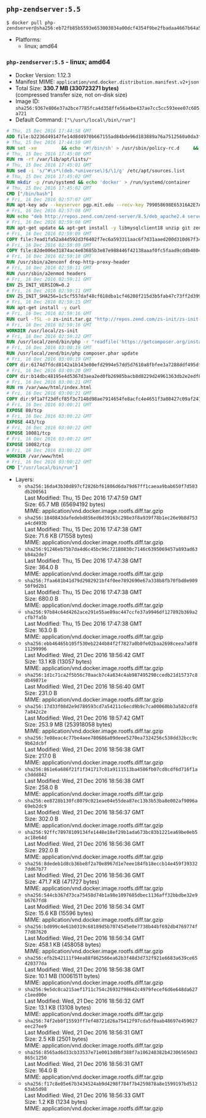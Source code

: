 ## `php-zendserver:5.5`

```console
$ docker pull php-zendserver@sha256:eb72fb85b5593e653003034a00dcf4354f9be2fbadaa4667b64a58d861fe872c
```

-	Platforms:
	-	linux; amd64

### `php-zendserver:5.5` - linux; amd64

-	Docker Version: 1.12.3
-	Manifest MIME: `application/vnd.docker.distribution.manifest.v2+json`
-	Total Size: **330.7 MB (330723271 bytes)**  
	(compressed transfer size, not on-disk size)
-	Image ID: `sha256:9367e806e37a2bce7785fca4d358ffe56a4be437ae7cc5cc593eee07c605a721`
-	Default Command: `["\/usr\/local\/bin\/run"]`

```dockerfile
# Thu, 15 Dec 2016 17:44:58 GMT
ADD file:b2236d49147fe14d8d4970b667155ad84bde96d183889a76a7512560a0da3f82 in / 
# Thu, 15 Dec 2016 17:44:59 GMT
RUN set -xe 		&& echo '#!/bin/sh' > /usr/sbin/policy-rc.d 	&& echo 'exit 101' >> /usr/sbin/policy-rc.d 	&& chmod +x /usr/sbin/policy-rc.d 		&& dpkg-divert --local --rename --add /sbin/initctl 	&& cp -a /usr/sbin/policy-rc.d /sbin/initctl 	&& sed -i 's/^exit.*/exit 0/' /sbin/initctl 		&& echo 'force-unsafe-io' > /etc/dpkg/dpkg.cfg.d/docker-apt-speedup 		&& echo 'DPkg::Post-Invoke { "rm -f /var/cache/apt/archives/*.deb /var/cache/apt/archives/partial/*.deb /var/cache/apt/*.bin || true"; };' > /etc/apt/apt.conf.d/docker-clean 	&& echo 'APT::Update::Post-Invoke { "rm -f /var/cache/apt/archives/*.deb /var/cache/apt/archives/partial/*.deb /var/cache/apt/*.bin || true"; };' >> /etc/apt/apt.conf.d/docker-clean 	&& echo 'Dir::Cache::pkgcache ""; Dir::Cache::srcpkgcache "";' >> /etc/apt/apt.conf.d/docker-clean 		&& echo 'Acquire::Languages "none";' > /etc/apt/apt.conf.d/docker-no-languages 		&& echo 'Acquire::GzipIndexes "true"; Acquire::CompressionTypes::Order:: "gz";' > /etc/apt/apt.conf.d/docker-gzip-indexes 		&& echo 'Apt::AutoRemove::SuggestsImportant "false";' > /etc/apt/apt.conf.d/docker-autoremove-suggests
# Thu, 15 Dec 2016 17:45:00 GMT
RUN rm -rf /var/lib/apt/lists/*
# Thu, 15 Dec 2016 17:45:01 GMT
RUN sed -i 's/^#\s*\(deb.*universe\)$/\1/g' /etc/apt/sources.list
# Thu, 15 Dec 2016 17:45:02 GMT
RUN mkdir -p /run/systemd && echo 'docker' > /run/systemd/container
# Thu, 15 Dec 2016 17:45:02 GMT
CMD ["/bin/bash"]
# Fri, 16 Dec 2016 02:57:07 GMT
RUN apt-key adv --keyserver pgp.mit.edu --recv-key 799058698E65316A2E7A4FF42EAE1437F7D2C623
# Fri, 16 Dec 2016 02:57:08 GMT
RUN echo "deb http://repos.zend.com/zend-server/8.5/deb_apache2.4 server non-free" >> /etc/apt/sources.list.d/zend-server.list
# Fri, 16 Dec 2016 02:59:08 GMT
RUN apt-get update && apt-get install -y libmysqlclient18 unzip git zend-server-php-5.5 && /usr/local/zend/bin/zendctl.sh stop
# Fri, 16 Dec 2016 02:59:09 GMT
COPY file:7ead1fa52a84d592d3f6402f7ec6a593311aac6f7d31aaed200d310d67f34d54 in /etc/ 
# Fri, 16 Dec 2016 02:59:09 GMT
COPY file:82de006e31874ac4e03685b3e87e988446f42138aaaf0fc5faad9cddb48040ba in /etc/apache2/conf-available 
# Fri, 16 Dec 2016 02:59:10 GMT
RUN /usr/sbin/a2enconf drop-http-proxy-header
# Fri, 16 Dec 2016 02:59:11 GMT
RUN /usr/sbin/a2enmod headers
# Fri, 16 Dec 2016 02:59:11 GMT
ENV ZS_INIT_VERSION=0.2
# Fri, 16 Dec 2016 02:59:11 GMT
ENV ZS_INIT_SHA256=1c5cf557daf48cf018dba1cf46208f215d3b5fab47c73ff2d39988581ebd6932
# Fri, 16 Dec 2016 02:59:15 GMT
RUN apt-get install -y curl
# Fri, 16 Dec 2016 02:59:16 GMT
RUN curl -fSL -o zs-init.tar.gz "http://repos.zend.com/zs-init/zs-init-docker-${ZS_INIT_VERSION}.tar.gz"     && echo "${ZS_INIT_SHA256} *zs-init.tar.gz" | sha256sum -c -     && mkdir /usr/local/zs-init     && tar xzf zs-init.tar.gz --strip-components=1 -C /usr/local/zs-init     && rm zs-init.tar.gz
# Fri, 16 Dec 2016 02:59:16 GMT
WORKDIR /usr/local/zs-init
# Fri, 16 Dec 2016 02:59:22 GMT
RUN /usr/local/zend/bin/php -r "readfile('https://getcomposer.org/installer');" | /usr/local/zend/bin/php
# Fri, 16 Dec 2016 03:00:19 GMT
RUN /usr/local/zend/bin/php composer.phar update
# Fri, 16 Dec 2016 03:00:19 GMT
COPY dir:6174d7fdcd8142a1b143e80efd2994e57dd5d7610a8fbfee3a7288ddf495dfdf in /usr/local/bin 
# Fri, 16 Dec 2016 03:00:20 GMT
COPY dir:b14dbc48195e4d5367d3aea2ed0fb26985bacb8d8229d24961363db2e2edf8f0 in /usr/local/zend/var/plugins/ 
# Fri, 16 Dec 2016 03:00:21 GMT
RUN rm /var/www/html/index.html
# Fri, 16 Dec 2016 03:00:21 GMT
COPY dir:9f1a7f23dfcf85f3c7148d98ae7914654fe8acfc4e4651f3a08427c09af24198 in /var/www/html 
# Fri, 16 Dec 2016 03:00:21 GMT
EXPOSE 80/tcp
# Fri, 16 Dec 2016 03:00:22 GMT
EXPOSE 443/tcp
# Fri, 16 Dec 2016 03:00:22 GMT
EXPOSE 10081/tcp
# Fri, 16 Dec 2016 03:00:22 GMT
EXPOSE 10082/tcp
# Fri, 16 Dec 2016 03:00:22 GMT
WORKDIR /var/www/html
# Fri, 16 Dec 2016 03:00:22 GMT
CMD ["/usr/local/bin/run"]
```

-	Layers:
	-	`sha256:16da43b30d897cf2826bf61806d6da79d67ff1caeaa9bab650f7d503db200561`  
		Last Modified: Thu, 15 Dec 2016 17:47:59 GMT  
		Size: 65.7 MB (65694192 bytes)  
		MIME: application/vnd.docker.image.rootfs.diff.tar.gzip
	-	`sha256:1840843dafedebd856ed6d39163c298e3f8a939f78b1ec26e9b8d753a4cd493b`  
		Last Modified: Thu, 15 Dec 2016 17:47:38 GMT  
		Size: 71.6 KB (71558 bytes)  
		MIME: application/vnd.docker.image.rootfs.diff.tar.gzip
	-	`sha256:91246eb75b7da4d6c45bc96c72180830c7146c6395069457a893ad63b84a2de7`  
		Last Modified: Thu, 15 Dec 2016 17:47:38 GMT  
		Size: 364.0 B  
		MIME: application/vnd.docker.image.rootfs.diff.tar.gzip
	-	`sha256:7faa681b41d79d2982921bf4f0ee7892690e67a338b8fb70fbd8e90950f9d2b1`  
		Last Modified: Thu, 15 Dec 2016 17:47:38 GMT  
		Size: 680.0 B  
		MIME: application/vnd.docker.image.rootfs.diff.tar.gzip
	-	`sha256:97b84c64d4262ace291e55ae89ac447ccfe37a9946df127892b369a2cfb7fa5b`  
		Last Modified: Thu, 15 Dec 2016 17:47:38 GMT  
		Size: 163.0 B  
		MIME: application/vnd.docker.image.rootfs.diff.tar.gzip
	-	`sha256:ebb46465b105f530eb2244b84f2f7827a0b0fe02baa2698ceea7a0f811299996`  
		Last Modified: Wed, 21 Dec 2016 18:56:42 GMT  
		Size: 13.1 KB (13057 bytes)  
		MIME: application/vnd.docker.image.rootfs.diff.tar.gzip
	-	`sha256:1d1c71ca2f5b56c70aacb7c4a834c4ab987495298ccedb21d15737c8db49871e`  
		Last Modified: Wed, 21 Dec 2016 18:56:40 GMT  
		Size: 231.0 B  
		MIME: application/vnd.docker.image.rootfs.diff.tar.gzip
	-	`sha256:17d33f08d2e9d789593cd7a54211c6ecd9b9c7ca00060bb3a582cdf87a842c2e`  
		Last Modified: Wed, 21 Dec 2016 18:57:42 GMT  
		Size: 253.9 MB (253918058 bytes)  
		MIME: application/vnd.docker.image.rootfs.diff.tar.gzip
	-	`sha256:7e08eac4c77be4aee780686a09deee5270ea7324256c538dd32bcc9c9b62dcbf`  
		Last Modified: Wed, 21 Dec 2016 18:56:38 GMT  
		Size: 217.0 B  
		MIME: application/vnd.docker.image.rootfs.diff.tar.gzip
	-	`sha256:861e6a686f21f1f341717c01a9111513ba4586fb07cd8cdf6d716f1ac3ddd842`  
		Last Modified: Wed, 21 Dec 2016 18:56:38 GMT  
		Size: 258.0 B  
		MIME: application/vnd.docker.image.rootfs.diff.tar.gzip
	-	`sha256:ee8728b130fc8079c021eae04e55dea87ec13b3b53ba8e002af9096a69eb2dc9`  
		Last Modified: Wed, 21 Dec 2016 18:56:37 GMT  
		Size: 302.0 B  
		MIME: application/vnd.docker.image.rootfs.diff.tar.gzip
	-	`sha256:92ffc78978109134fe1448e18ef29b1ada673bc83b1221ea69be0eb5ac18e64d`  
		Last Modified: Wed, 21 Dec 2016 18:56:36 GMT  
		Size: 292.0 B  
		MIME: application/vnd.docker.image.rootfs.diff.tar.gzip
	-	`sha256:8dedeb1d8cb36be8f2a70e8967d1e7eee184fb18eccb14e459f393327dd67b77`  
		Last Modified: Wed, 21 Dec 2016 18:56:36 GMT  
		Size: 471.7 KB (471727 bytes)  
		MIME: application/vnd.docker.image.rootfs.diff.tar.gzip
	-	`sha256:544cb367d73ca75458d74b1a98e1097685dbec1136aff32bbdbe32e9b6767fd8`  
		Last Modified: Wed, 21 Dec 2016 18:56:34 GMT  
		Size: 15.6 KB (15596 bytes)  
		MIME: application/vnd.docker.image.rootfs.diff.tar.gzip
	-	`sha256:bd099c4e61b0319c68189d5b7074545e0e7738b44bf692db4769774f77d87620`  
		Last Modified: Wed, 21 Dec 2016 18:56:34 GMT  
		Size: 458.1 KB (458058 bytes)  
		MIME: application/vnd.docker.image.rootfs.diff.tar.gzip
	-	`sha256:efb2b42111f94ea88f862566ea62b3f48d3d732f921e6683a639ce65420377da`  
		Last Modified: Wed, 21 Dec 2016 18:56:38 GMT  
		Size: 10.1 MB (10061511 bytes)  
		MIME: application/vnd.docker.image.rootfs.diff.tar.gzip
	-	`sha256:9e5dc8ca215aef1711c754c26932f98642c4979fecef6d6e648da627c1eed00e`  
		Last Modified: Wed, 21 Dec 2016 18:56:32 GMT  
		Size: 13.1 KB (13108 bytes)  
		MIME: application/vnd.docker.image.rootfs.diff.tar.gzip
	-	`sha256:74f2eb0f15593ff7ef48721d26a75412f97cda5f0aab48697e459027eec27ee9`  
		Last Modified: Wed, 21 Dec 2016 18:56:31 GMT  
		Size: 2.5 KB (2501 bytes)  
		MIME: application/vnd.docker.image.rootfs.diff.tar.gzip
	-	`sha256:8565ad6d33cb33537e71e0013d8bf388f7a106248382b423065650d3865c1250`  
		Last Modified: Wed, 21 Dec 2016 18:56:31 GMT  
		Size: 164.0 B  
		MIME: application/vnd.docker.image.rootfs.diff.tar.gzip
	-	`sha256:f17c8e05e67b3434524ab9d4298f784f7b4259878a8e1599197bd51263ab5d98`  
		Last Modified: Wed, 21 Dec 2016 18:56:33 GMT  
		Size: 1.2 KB (1234 bytes)  
		MIME: application/vnd.docker.image.rootfs.diff.tar.gzip
